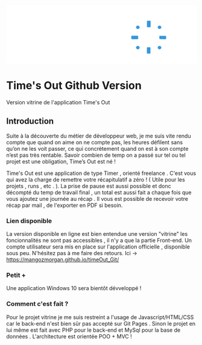 ![alt text](https://github.com/mangozmorgan/timeOut_Git/blob/main/logo.png)

# Time's Out Github Version

Version vitrine de l'application Time's Out 

## Introduction

Suite à la découverte du métier de développeur web, je me suis vite rendu compte que quand on aime on ne compte pas, les heures défilent sans qu’on ne les voit passer, ce qui concrètement quand on est à son compte n’est pas très rentable. Savoir combien de temp on a passé sur tel ou tel projet est une obligation, Time’s Out est né !

Time's Out est une application de type Timer , orienté freelance . C'est vous qui avez la charge de remettre votre récapitulatif a zéro ! ( Utile pour les projets , runs , etc . ). La prise de pause est aussi possible et donc décompté du temp de travail final , un total est aussi fait a chaque fois que vous ajoutez une journée au récap . Il vous est possible de recevoir votre récap par mail , de l'exporter en PDF si besoin. 

### Lien disponible

La version disponible en ligne est bien entendue une version "vitrine" les foncionnalités ne sont pas accessibles , il n'y a que la partie Front-end. Un compte utilisateur sera mis en place sur l'application officielle , disponible sous peu. 
N'hésitez pas à me faire des retours.
Ici -> https://mangozmorgan.github.io/timeOut_Git/

### Petit +

Une application Windows 10 sera bientôt dévveloppé !

### Comment c'est fait ? 

Pour le projet vitrine je me suis restreint a l'usage de Javascript/HTML/CSS car le back-end n'est bien sûr pas accepté sur Git Pages . Sinon le projet en lui même est fait avec PHP pour le back-end et MySql pour la base de données . L'architecture est orientée POO + MVC !
